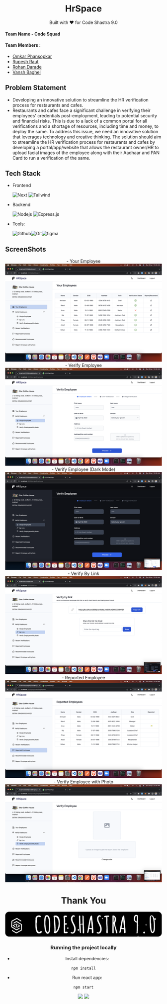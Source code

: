 <div align="center">
   <h1> HrSpace </h1>

  Built with ❤️ for Code Shastra 9.0
</div>

#### Team Name - Code Squad
#### Team Members :
- [Omkar Phansopkar](https://github.com/OmkarPh)
- [Rupesh Raut](https://github.com/Rupesh-2003)
- [Rohan Darade](https://github.com/RohanDarade)
- [Vansh Baghel](https://github.com/Vansh-Baghel)

## Problem Statement

- Developing an innovative solution to streamline the HR verification process for restaurants and cafes.
- Restaurants and cafes face a significant challenge in verifying their employees' credentials post-employment, leading to potential security and financial risks. This is due to a lack of a common portal for all verifications and a shortage of resources, including time and money, to deploy the same.
To address this issue, we need an innovative solution that leverages technology and creative thinking. The solution should aim to streamline the HR verification process for restaurants and cafes by developing a portal/app/website that allows the restaurant owner/HR to upload facial images of the employee along with their Aadhaar and PAN Card to run a verification of the same.


## Tech Stack

- Frontend


  <img alt="Next" src="https://img.shields.io/badge/next.js-000000?style=for-the-badge&logo=nextdotjs&logoColor=white"/> <img alt="Tailwind" src="https://img.shields.io/badge/Tailwind_CSS-38B2AC?style=for-the-badge&logo=tailwind-css&logoColor=white"/>

- Backend


  <img alt="Nodejs" src="https://img.shields.io/badge/node.js%20-%2343853D.svg?&style=for-the-badge&logo=node.js&logoColor=white"/> <img alt="Express.js" src="https://img.shields.io/badge/express.js%20-%23404d59.svg?&style=for-the-badge"/>

- Tools: 

  <img alt="Github" src="https://img.shields.io/badge/GitHub-100000?style=for-the-badge&logo=github&logoColor=white"/><img alt="Git" src="https://img.shields.io/badge/GIT-E44C30?style=for-the-badge&logo=git&logoColor=white"/><img alt="figma" src="https://img.shields.io/badge/Figma-F24E1E?style=for-the-badge&logo=figma&logoColor=white"/>

## ScreenShots
<div align="center">
- Your Employee
<img alt="Your Employee" src="https://github.com/code-squads/djcsi_code_squad/blob/master/public/assets/Screenshot%202023-04-09%20at%2010.28.02%20AM.png"/>
- Verify Employee
<img alt="Next" src="https://github.com/code-squads/djcsi_code_squad/blob/master/public/assets/Screenshot%202023-04-09%20at%2010.28.06%20AM.png"/>
- Verify Employee (Dark Mode)
<img alt="Next" src="https://github.com/code-squads/djcsi_code_squad/blob/master/public/assets/Screenshot%202023-04-09%20at%2010.28.10%20AM.png"/>
- Verify By Link
<img alt="Next" src="https://github.com/code-squads/djcsi_code_squad/blob/master/public/assets/Screenshot%202023-04-09%20at%2010.28.15%20AM.png"/>
- Reported Employee
<img alt="" src="https://github.com/code-squads/djcsi_code_squad/blob/master/public/assets/Screenshot%202023-04-09%20at%2010.30.41%20AM.png"/>
- Verify Employee with Photo
<img alt="" src="https://github.com/code-squads/djcsi_code_squad/blob/master/public/assets/Screenshot%202023-04-09%20at%2010.30.46%20AM.png"/>
</div>

<div align="center">
   <h1> Thank You </h1>
  <img alt="code" src="https://github.com/code-squads/djcsi_code_squad/blob/master/public/assets/codeshashtra.png"
</div>


### Running the project locally
  
- Install dependencies:
```
npm install
```

- Run react app:
```
npm start
```

<div align="center">
  <img src="https://forthebadge.com/images/badges/built-with-love.svg">
  <img src="https://forthebadge.com/images/badges/made-with-javascript.svg">
</div>
